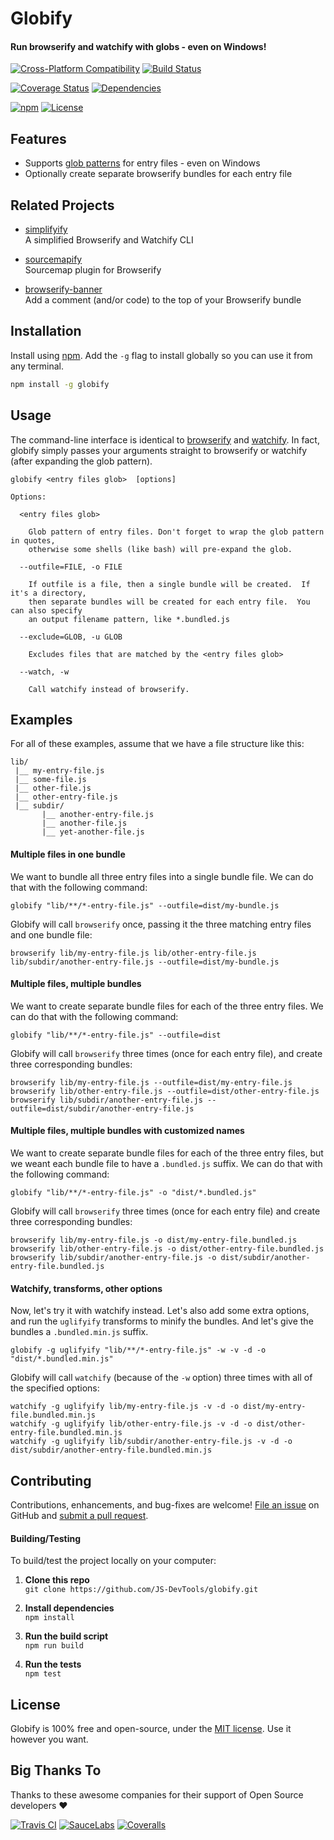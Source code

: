Globify
============================
#### Run browserify and watchify with globs - even on Windows!

[![Cross-Platform Compatibility](https://jstools.dev/img/badges/os-badges.svg)](https://travis-ci.com/JS-DevTools/globify)
[![Build Status](https://api.travis-ci.com/JS-DevTools/globify.svg?branch=master)](https://travis-ci.com/JS-DevTools/globify)

[![Coverage Status](https://coveralls.io/repos/github/JS-DevTools/globify/badge.svg?branch=master)](https://coveralls.io/github/JS-DevTools/globify)
[![Dependencies](https://david-dm.org/JS-DevTools/globify.svg)](https://david-dm.org/JS-DevTools/globify)

[![npm](https://img.shields.io/npm/v/globify.svg)](https://www.npmjs.com/package/globify)
[![License](https://img.shields.io/npm/l/globify.svg)](LICENSE)


Features
--------------------------
* Supports [glob patterns](https://github.com/isaacs/node-glob#glob-primer) for entry files - even on Windows
* Optionally create separate browserify bundles for each entry file


Related Projects
--------------------------
- [simplifyify](https://jstools.dev/simplifyify)<br>
  A simplified Browserify and Watchify CLI

- [sourcemapify](https://jstools.dev/sourcemapify)<br>
  Sourcemap plugin for Browserify

- [browserify-banner](https://jstools.dev/browserify-banner)<br>
  Add a comment (and/or code) to the top of your Browserify bundle



Installation
--------------------------
Install using [npm](https://docs.npmjs.com/about-npm/).  Add the `-g` flag to install globally so you can use it from any terminal.

```bash
npm install -g globify
```


Usage
--------------------------
The command-line interface is identical to [browserify](https://github.com/substack/node-browserify#usage) and [watchify](https://github.com/substack/watchify#usage).  In fact, globify simply passes your arguments straight to browserify or watchify (after expanding the glob pattern).

```
globify <entry files glob>  [options]

Options:

  <entry files glob>

    Glob pattern of entry files. Don't forget to wrap the glob pattern in quotes,
    otherwise some shells (like bash) will pre-expand the glob.

  --outfile=FILE, -o FILE

    If outfile is a file, then a single bundle will be created.  If it's a directory,
    then separate bundles will be created for each entry file.  You can also specify
    an output filename pattern, like *.bundled.js

  --exclude=GLOB, -u GLOB

    Excludes files that are matched by the <entry files glob>

  --watch, -w

    Call watchify instead of browserify.
```


Examples
--------------------------
For all of these examples, assume that we have a file structure like this:

```
lib/
 |__ my-entry-file.js
 |__ some-file.js
 |__ other-file.js
 |__ other-entry-file.js
 |__ subdir/
       |__ another-entry-file.js
       |__ another-file.js
       |__ yet-another-file.js
```

#### Multiple files in one bundle
We want to bundle all three entry files into a single bundle file.  We can do that with the following command:

```
globify "lib/**/*-entry-file.js" --outfile=dist/my-bundle.js
```

Globify will call `browserify` once, passing it the three matching entry files and one bundle file:

```
browserify lib/my-entry-file.js lib/other-entry-file.js lib/subdir/another-entry-file.js --outfile=dist/my-bundle.js
```

#### Multiple files, multiple bundles
We want to create separate bundle files for each of the three entry files.  We can do that with the following command:

```
globify "lib/**/*-entry-file.js" --outfile=dist
```

Globify will call `browserify` three times (once for each entry file), and create three corresponding bundles:

```
browserify lib/my-entry-file.js --outfile=dist/my-entry-file.js
browserify lib/other-entry-file.js --outfile=dist/other-entry-file.js
browserify lib/subdir/another-entry-file.js --outfile=dist/subdir/another-entry-file.js
```

#### Multiple files, multiple bundles with customized names
We want to create separate bundle files for each of the three entry files, but we weant each bundle file to have a `.bundled.js` suffix.  We can do that with the following command:

```
globify "lib/**/*-entry-file.js" -o "dist/*.bundled.js"
```

Globify will call `browserify` three times (once for each entry file) and create three corresponding bundles:

```
browserify lib/my-entry-file.js -o dist/my-entry-file.bundled.js
browserify lib/other-entry-file.js -o dist/other-entry-file.bundled.js
browserify lib/subdir/another-entry-file.js -o dist/subdir/another-entry-file.bundled.js
```

#### Watchify, transforms, other options
Now, let's try it with watchify instead.  Let's also add some extra options, and run the `uglifyify` transforms to minify the bundles. And let's give the bundles a `.bundled.min.js` suffix.

```
globify -g uglifyify "lib/**/*-entry-file.js" -w -v -d -o "dist/*.bundled.min.js"
```

Globify will call `watchify` (because of the `-w` option) three times with all of the specified options:

```
watchify -g uglifyify lib/my-entry-file.js -v -d -o dist/my-entry-file.bundled.min.js
watchify -g uglifyify lib/other-entry-file.js -v -d -o dist/other-entry-file.bundled.min.js
watchify -g uglifyify lib/subdir/another-entry-file.js -v -d -o dist/subdir/another-entry-file.bundled.min.js
```


Contributing
--------------------------
Contributions, enhancements, and bug-fixes are welcome!  [File an issue](https://github.com/JS-DevTools/globify/issues) on GitHub and [submit a pull request](https://github.com/JS-DevTools/globify/pulls).

#### Building/Testing
To build/test the project locally on your computer:

1. __Clone this repo__<br>
`git clone https://github.com/JS-DevTools/globify.git`

2. __Install dependencies__<br>
`npm install`

3. __Run the build script__<br>
`npm run build`

4. __Run the tests__<br>
`npm test`


License
--------------------------
Globify is 100% free and open-source, under the [MIT license](LICENSE). Use it however you want.


Big Thanks To
--------------------------
Thanks to these awesome companies for their support of Open Source developers ❤

[![Travis CI](https://jstools.dev/img/badges/travis-ci.svg)](https://travis-ci.com)
[![SauceLabs](https://jstools.dev/img/badges/sauce-labs.svg)](https://saucelabs.com)
[![Coveralls](https://jstools.dev/img/badges/coveralls.svg)](https://coveralls.io)
